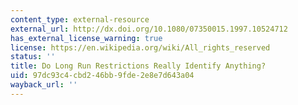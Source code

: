 ```yaml
---
content_type: external-resource
external_url: http://dx.doi.org/10.1080/07350015.1997.10524712
has_external_license_warning: true
license: https://en.wikipedia.org/wiki/All_rights_reserved
status: ''
title: Do Long Run Restrictions Really Identify Anything?
uid: 97dc93c4-cbd2-46bb-9fde-2e8e7d643a04
wayback_url: ''
---
```

